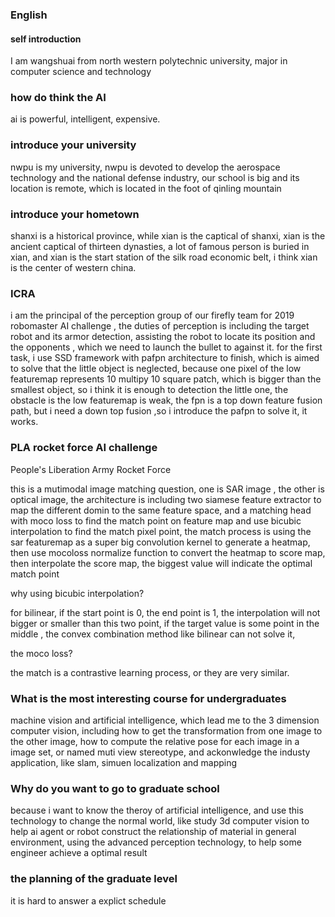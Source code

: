 ### English

#### self introduction

I am wangshuai from north western polytechnic university, major in computer science and technology

### how do think the AI

ai is powerful, intelligent, expensive.

### introduce your university

nwpu is my university, nwpu is devoted to develop the aerospace technology and the national defense industry, our school is big and its location is remote, which is located in the foot of qinling mountain

### introduce your hometown

shanxi is a historical province, while xian is the captical of shanxi, xian is the ancient captical of thirteen dynasties, a lot of famous person is buried in xian, and xian is the start station of the silk road economic belt, i think xian is the center of western china.

### ICRA

i am the principal of the perception group of our firefly team for 2019 robomaster AI challenge , the duties of perception is including the target robot and its armor detection, assisting the robot to locate its position and the opponents , which we need to launch the bullet to against it. for the first task, i use SSD framework with pafpn architecture to finish, which is aimed to solve that the little object is neglected, because one pixel of the low featuremap represents 10 multipy 10 square patch, which is bigger than the smallest object, so i think it is enough to detection the little one, the obstacle is the low featuremap is weak, the fpn is a top down  feature fusion path, but i need a down top fusion ,so i introduce the pafpn to solve it, it works.

### PLA rocket force AI challenge

People's Liberation Army Rocket Force

this is a mutimodal image matching question, one is SAR image , the other is optical image,  the architecture is including two siamese feature extractor to map the different domin to the same feature space, and a matching head with moco loss to find the match point on feature map and use bicubic interpolation to find the match pixel point, the match process is using the sar featuremap as a super big convolution kernel to generate a  heatmap, then use mocoloss normalize function to convert the heatmap to score map, then interpolate the score map, the biggest value will indicate the optimal match point

why using bicubic interpolation?

for bilinear, if the start point is 0, the end point is 1, the interpolation will not bigger or smaller than this two point, if the target value is some point in the middle , the convex combination method like bilinear can not solve it, 

the moco loss?

the match is a contrastive learning process, or they are very similar. 

### What is the most interesting course for undergraduates

machine vision and artificial intelligence, which lead me to the 3 dimension computer vision, including how to get the transformation from one image to the other image, how to compute the relative pose for each image in a image set, or named muti view stereotype, and ackonwledge the industy application, like slam, simuen localization and mapping

### Why do you want to go to graduate school

because i want to know the theroy of artificial intelligence, and use this technology to change the normal world, like  study 3d computer vision to help ai agent or robot  construct the relationship of material in general environment, using the advanced perception technology, to help some engineer achieve a optimal result

### the planning of the graduate level

it is hard to answer a explict schedule
